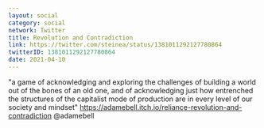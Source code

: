 ```yaml
---
layout: social
category: social
network: Twitter
title: Revolution and Contradiction
link: https://twitter.com/steinea/status/1381011292127780864
twitterID: 1381011292127780864
date: 2021-04-10
---
```


"a game of acknowledging and exploring the challenges of building a world out of the bones of an old one, and of acknowledging just how entrenched the structures of the capitalist mode of production are in every level of our society and mindset" <https://adamebell.itch.io/reliance-revolution-and-contradiction> @adamebell
